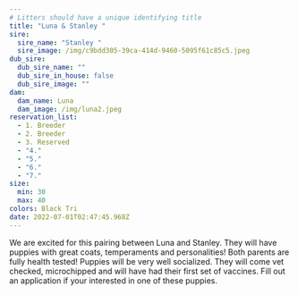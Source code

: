 ```yaml
---
# Litters should have a unique identifying title
title: "Luna & Stanley "
sire:
  sire_name: "Stanley "
  sire_image: /img/c9bdd305-39ca-414d-9460-5095f61c85c5.jpeg
dub_sire:
  dub_sire_name: ""
  dub_sire_in_house: false
  dub_sire_image: ""
dam:
  dam_name: Luna
  dam_image: /img/luna2.jpeg
reservation_list:
  - 1. Breeder
  - 2. Breeder
  - 3. Reserved
  - "4."
  - "5."
  - "6."
  - "7."
size:
  min: 30
  max: 40
colors: Black Tri
date: 2022-07-01T02:47:45.968Z
---
```

We are excited for this pairing between Luna and Stanley. They will have puppies with great coats, temperaments and personalities! Both parents are fully health tested! Puppies will be very well socialized. They will come vet checked, microchipped and will have had their first set of vaccines. Fill out an application if your interested in one of these puppies.